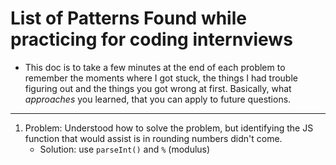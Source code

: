 # List of Patterns Found while practicing for coding internviews


* This doc is to take a few minutes at the end of each problem to remember 
the moments where I got stuck, the things I  had trouble 
figuring out and the things you got wrong at first. Basically, 
what _approaches_ you learned, that you can apply to future questions.

----
1. Problem: Understood how to solve the problem, but identifying the JS function that would assist is in rounding numbers didn't come. 
    * Solution: use `parseInt()` and `%` (modulus)
    